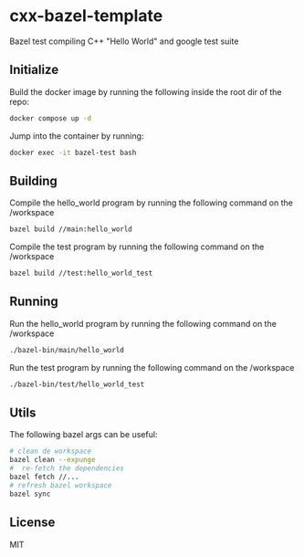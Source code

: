 # cxx-bazel-template

Bazel test compiling C++ "Hello World" and google test suite

## Initialize

Build the docker image by running the following inside the root dir of the repo:

~~~bash
docker compose up -d
~~~

Jump into the container by running:

~~~bash
docker exec -it bazel-test bash
~~~

## Building

Compile the hello_world program by running the following command on the /workspace

~~~bash
bazel build //main:hello_world
~~~

Compile the test program by running the following command on the /workspace

~~~bash
bazel build //test:hello_world_test
~~~


## Running

Run the hello_world program by running the following command on the /workspace

~~~bash
./bazel-bin/main/hello_world
~~~

Run the test program by running the following command on the /workspace

~~~bash
./bazel-bin/test/hello_world_test
~~~

## Utils

The following bazel args can be useful:

~~~bash
# clean de workspace
bazel clean --expunge
#  re-fetch the dependencies
bazel fetch //...
# refresh bazel workspace
bazel sync
~~~


## License

MIT
